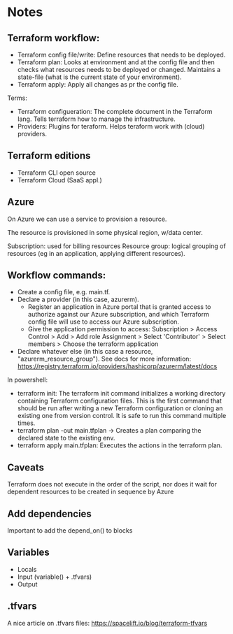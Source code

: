 # Notes

## Terraform workflow:
* Terraform config file/write: Define resources that needs to be deployed.
* Terraform plan: Looks at environment and at the config file and then checks what resources needs to be deployed or changed. Maintains a state-file (what is the current state of your environment).
* Terraform apply: Apply all changes as pr the config file.

Terms:
* Terraform configueration: The complete document in the Terraform lang. Tells terraform how to manage the infrastructure.
* Providers: Plugins for teraform. Helps teraform work with (cloud) providers.

## Terraform editions
* Terraform CLI open source
* Terraform Cloud (SaaS appl.)

## Azure
On Azure we can use a service to provision a resource.

The resource is provisioned in some physical region, w/data center.

Subscription: used for billing resources
Resource group: logical grouping of resources (eg in an application, applying different resources).

## Workflow commands:
* Create a config file, e.g. main.tf.
* Declare a provider (in this case, azurerm).
    * Register an application in Azure portal that is granted access to authorize against our Azure subscription, and which Terraform config file will use to access our Azure subscription.
    * Give the application permission to access: Subscription > Access Control > Add > Add role Assignment > Select 'Contributor' > Select members > Choose the terraform application
* Declare whatever else (in this case a resource, "azurerm_resource_group").
See docs for more information: https://registry.terraform.io/providers/hashicorp/azurerm/latest/docs

In powershell:
* terraform init: The terraform init command initializes a working directory containing Terraform configuration files. This is the first command that should be run after writing a new Terraform configuration or cloning an existing one from version control. It is safe to run this command multiple times.
* terraform plan -out main.tfplan -> Creates a plan comparing the declared state to the existing env.
* terraform apply main.tfplan: Executes the actions in the terraform plan.

## Caveats
Terraform does not execute in the order of the script, nor does it wait for dependent resources to be created in sequence by Azure

## Add dependencies
Important to add the depend_on() to blocks

## Variables
* Locals
* Input (variable() + .tfvars)
* Output
## .tfvars
A nice article on .tfvars files:
https://spacelift.io/blog/terraform-tfvars


